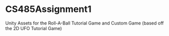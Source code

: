 # CS485Assignment1
Unity Assets for the Roll-A-Ball Tutorial Game and Custom Game (based off the 2D UFO Tutorial Game)

